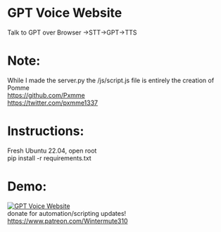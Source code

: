 # GPT Voice Website
Talk to GPT over Browser ->STT->GPT->TTS

# Note:  
While I made the server.py the /js/script.js file is entirely the creation of Pomme  
https://github.com/Pxmme  
https://twitter.com/pxmme1337  


# Instructions:
Fresh Ubuntu 22.04, open root  
pip install -r requirements.txt   


# Demo: 
[![GPT Voice Website](https://img.youtube.com/vi/mGhKgAiBPrY/0.jpg)](https://youtu.be/mGhKgAiBPrY)  
donate for automation/scripting updates! https://www.patreon.com/Wintermute310  
 

